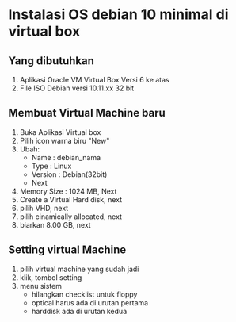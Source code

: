 # Instalasi OS debian 10 minimal di virtual box

## Yang dibutuhkan
1. Aplikasi Oracle VM Virtual Box Versi 6 ke atas
2. File ISO Debian versi 10.11.xx 32 bit

## Membuat Virtual Machine baru
1. Buka Aplikasi Virtual box
2. Pilih icon warna biru "New"
3. Ubah:
   - Name : debian_nama
   - Type : Linux
   - Version : Debian(32bit)
   - Next
4. Memory Size : 1024 MB, Next
5. Create a Virtual Hard disk, next
6. pilih VHD, next
7. pilih cinamically allocated, next
8. biarkan 8.00 GB, next

## Setting virtual Machine
1. pilih virtual machine yang sudah jadi
2. klik, tombol setting
3. menu sistem
   - hilangkan checklist untuk floppy
   - optical harus ada di urutan pertama
   - harddisk ada di urutan kedua
